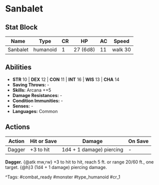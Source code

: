 # Sanbalet

## Stat Block

| Name | Type | CR | HP | AC | Speed |
|------|------|----|----|----|-------|
| Sanbalet | humanoid | 1 | 27 (6d8) | 11 | walk 30 |

## Abilities

- **STR** 10 | **DEX** 12 | **CON** 11 | **INT** 16 | **WIS** 13 | **CHA** 14
- **Saving Throws:** -  
- **Skills:** Arcana ++5  
- **Damage Resistances:** -  
- **Condition Immunities:** -  
- **Senses:** -  
- **Languages:** Common


## Actions

| Action | Hit or Save | Damage | On Save |
|--------|--------------|--------|----------|
| Dagger | +3 to hit | 1d4 + 1 damage) piercing | - |

**Dagger.** {@atk mw,rw} +3 to hit to hit, reach 5 ft. or range 20/60 ft., one target. {@h}3 (1d4 + 1 damage) piercing damage.


^Tags: #combat_ready #monster #type_humanoid #cr_1